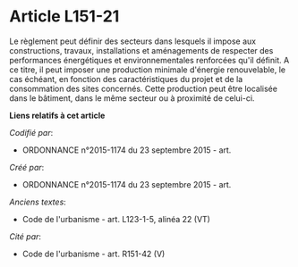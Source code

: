 # Article L151-21

Le règlement peut définir des secteurs dans lesquels il impose aux constructions, travaux, installations et aménagements de
respecter des performances énergétiques et environnementales renforcées qu'il définit. A ce titre, il peut imposer une
production minimale d'énergie renouvelable, le cas échéant, en fonction des caractéristiques du projet et de la consommation
des sites concernés. Cette production peut être localisée dans le bâtiment, dans le même secteur ou à proximité de celui-ci.

**Liens relatifs à cet article**

_Codifié par_:

  - ORDONNANCE n°2015-1174 du 23 septembre 2015 - art.

_Créé par_:

  - ORDONNANCE n°2015-1174 du 23 septembre 2015 - art.

_Anciens textes_:

  - Code de l'urbanisme - art. L123-1-5, alinéa 22 (VT)

_Cité par_:

  - Code de l'urbanisme - art. R151-42 (V)
